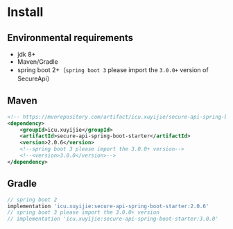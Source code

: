 # Install

## Environmental requirements

- jdk 8+
- Maven/Gradle
- spring boot 2+（`spring boot 3` please import the `3.0.0+` version of SecureApi）

## Maven

```xml
<!-- https://mvnrepository.com/artifact/icu.xuyijie/secure-api-spring-boot-starter -->
<dependency>
    <groupId>icu.xuyijie</groupId>
    <artifactId>secure-api-spring-boot-starter</artifactId>
    <version>2.0.6</version>
    <!--spring boot 3 please import the 3.0.0+ version-->
    <!--<version>3.0.0</version>-->
</dependency>
```

## Gradle

```gradle
// spring boot 2
implementation 'icu.xuyijie:secure-api-spring-boot-starter:2.0.6'
// spring boot 3 please import the 3.0.0+ version
// implementation 'icu.xuyijie:secure-api-spring-boot-starter:3.0.0'
```
